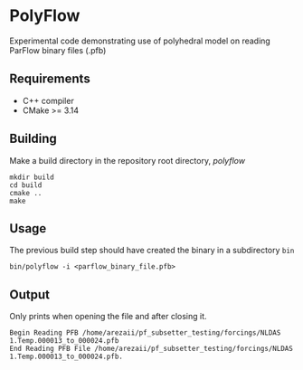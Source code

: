 # PolyFlow

Experimental code demonstrating use of polyhedral model on reading ParFlow binary files (.pfb)


## Requirements

* C++ compiler
* CMake >= 3.14

## Building

Make a build directory in the repository root directory, *polyflow*
```shell script
mkdir build
cd build
cmake ..
make
```

## Usage

The previous build step should have created the binary in a subdirectory `bin`

```shell script
bin/polyflow -i <parflow_binary_file.pfb>
```

## Output

Only prints when opening the file and after closing it.

```
Begin Reading PFB /home/arezaii/pf_subsetter_testing/forcings/NLDAS 1.Temp.000013_to_000024.pfb
End Reading PFB File /home/arezaii/pf_subsetter_testing/forcings/NLDAS 1.Temp.000013_to_000024.pfb.

```



